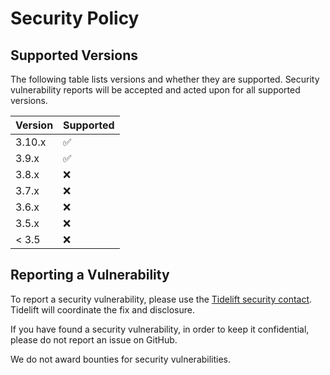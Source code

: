 # Security Policy

## Supported Versions

The following table lists versions and whether they are supported. Security
vulnerability reports will be accepted and acted upon for all supported
versions.

| Version | Supported          |
| ------- | ------------------ |
| 3.10.x  | :white_check_mark: |
| 3.9.x   | :white_check_mark: |
| 3.8.x   | :x:                |
| 3.7.x   | :x:                |
| 3.6.x   | :x:                |
| 3.5.x   | :x:                |
| < 3.5   | :x:                |


## Reporting a Vulnerability


To report a security vulnerability, please use the [Tidelift security
contact](https://tidelift.com/security).  Tidelift will coordinate the fix and
disclosure.

If you have found a security vulnerability, in order to keep it confidential,
please do not report an issue on GitHub.

We do not award bounties for security vulnerabilities.
